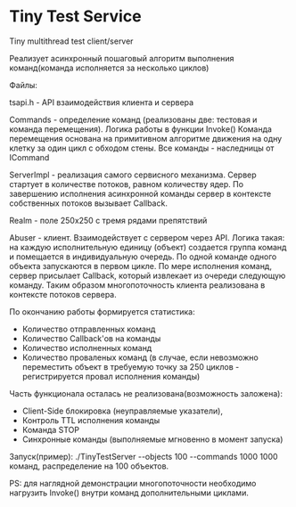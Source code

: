# Tiny Test Service
Tiny multithread test client/server 

Реализует асинхронный пошаговый алгоритм выполнения команд(команда исполняется за несколько циклов)

Файлы:

tsapi.h - API взаимодействия клиента и сервера

Commands - определение команд (реализованы две: тестовая и команда перемещения). Логика работы в функции Invoke()
Команда перемещения основана на примитивном алгоритме движения на одну клетку за один цикл с обходом стены.
Все команды - наследницы от ICommand 

ServerImpl - реализация самого сервисного механизма. Сервер стартует в количестве потоков, равном количеству ядер.
По завершению исполнения асинхронной команды сервер в контексте собственных потоков вызывает Callback.

Realm - поле 250х250 с тремя рядами препятствий

Abuser - клиент. Взаимодействует с сервером через API. Логика такая: 
на каждую исполнительную единицу (объект) создается группа команд и помещается в индивидуальную очередь. 
По одной команде одного объекта запускаются в первом цикле. По мере исполнения команд, сервер присылает Callback, 
который извлекает из очереди следующую команду. Таким образом многопоточность клиента реализована в контексте потоков сервера.

По окончанию работы формируется статистика: 
* Количество отправленных команд
* Количество Callback'ов на команды
* Количество исполненных команд
* Количество проваленых команд (в случае, если невозможно переместить объект в требуемую точку за 250 циклов - регистрируется провал исполнения команды)

Часть функционала осталась не реализована(возможность заложена):
* Client-Side блокировка (неуправляемые указатели), 
* Контроль TTL исполнения команды
* Команда STOP
* Синхронные команды (выполняемые мгновенно в момент запуска)

Запуск(пример):
./TinyTestServer --objects 100 --commands 1000
1000 команд, распределение на 100 объектов.


PS: для наглядной демонстрации многопоточности необходимо нагрузить Invoke() внутри команд дополнительными циклами.
